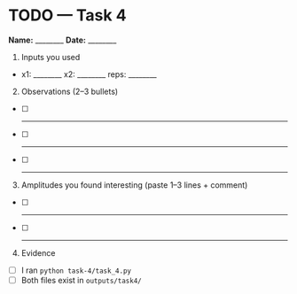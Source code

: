 # TODO — Task 4

**Name:** ________  **Date:** ________

1) Inputs you used
- x1: ________   x2: ________   reps: ________

2) Observations (2–3 bullets)
- [ ] ____________________________________________
- [ ] ____________________________________________
- [ ] ____________________________________________

3) Amplitudes you found interesting (paste 1–3 lines + comment)
- [ ] ____________________________________________
- [ ] ____________________________________________

4) Evidence
- [ ] I ran `python task-4/task_4.py`
- [ ] Both files exist in `outputs/task4/`
